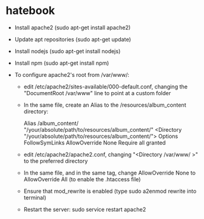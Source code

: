 # hatebook

- Install apache2 (sudo apt-get install apache2)
- Update apt repositories (sudo apt-get update)
- Install nodejs (sudo apt-get install nodejs)
- Install npm (sudo apt-get install npm)

- To configure apache2's root from /var/www/:
	- edit /etc/apache2/sites-available/000-default.conf, changing the "DocumentRoot /var/www" line to point at a custom folder
	- In the same file, create an Alias to the /resources/album_content directory:

		Alias /album_content/ "/your/absolute/path/to/resources/album_content/"
		<Directory "/your/absolute/path/to/resources/album_content/">
	  	  Options FollowSymLinks
	  	  AllowOverride None
	  	  Require all granted
		</Directory>
	
	- edit /etc/apache2/apache2.conf, changing "<Directory /var/www/ >" to the preferred directory
	- In the same file, and in the same <Directory> tag, change AllowOverride None to AllowOverride All (to enable the .htaccess file)
	- Ensure that mod_rewrite is enabled (type sudo a2enmod rewrite into terminal)
	- Restart the server: sudo service restart apache2
